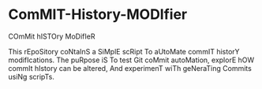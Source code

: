 # ComMIT-History-MODIfier
COmMit hISTOry MoDifIeR

This rEpoSitory coNtaInS a SiMplE scRipt To aUtoMate commIT historY modifIcations. The puRpose iS To test Git coMmit autoMation, explorE hOW commIt hIstory can be altered, And experimenT wiTh geNeraTing Commits usiNg scripTs.
